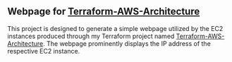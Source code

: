 ## Webpage for [Terraform-AWS-Architecture](https://github.com/Ayanabha1/Terraform-AWS-Architecture)

This project is designed to generate a simple webpage utilized by the EC2 instances produced through my Terraform project named [Terraform-AWS-Architecture](https://github.com/Ayanabha1/Terraform-AWS-Architecture). The webpage prominently displays the IP address of the respective EC2 instance.
